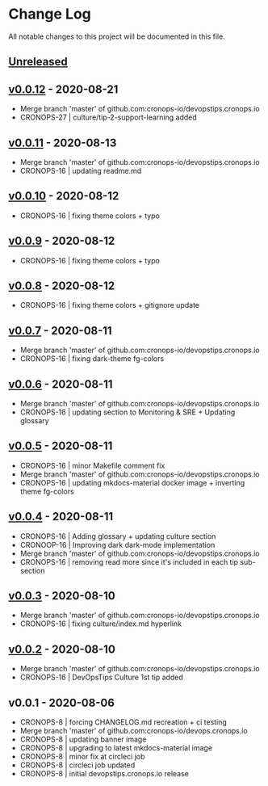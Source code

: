 # Change Log

All notable changes to this project will be documented in this file.

<a name="unreleased"></a>
## [Unreleased]



<a name="v0.0.12"></a>
## [v0.0.12] - 2020-08-21

- Merge branch 'master' of github.com:cronops-io/devopstips.cronops.io
- CRONOPS-27 | culture/tip-2-support-learning added


<a name="v0.0.11"></a>
## [v0.0.11] - 2020-08-13

- Merge branch 'master' of github.com:cronops-io/devopstips.cronops.io
- CRONOPS-16 | updating readme.md


<a name="v0.0.10"></a>
## [v0.0.10] - 2020-08-12

- CRONOPS-16 | fixing theme colors + typo


<a name="v0.0.9"></a>
## [v0.0.9] - 2020-08-12

- CRONOPS-16 | fixing theme colors + typo


<a name="v0.0.8"></a>
## [v0.0.8] - 2020-08-12

- CRONOPS-16 | fixing theme colors + gitignore update


<a name="v0.0.7"></a>
## [v0.0.7] - 2020-08-11

- Merge branch 'master' of github.com:cronops-io/devopstips.cronops.io
- CRONOPS-16 | fixing dark-theme fg-colors


<a name="v0.0.6"></a>
## [v0.0.6] - 2020-08-11

- Merge branch 'master' of github.com:cronops-io/devopstips.cronops.io
- CRONOPS-16 | updating section to Monitoring & SRE + Updating glossary


<a name="v0.0.5"></a>
## [v0.0.5] - 2020-08-11

- CRONOPS-16 | minor Makefile comment fix
- Merge branch 'master' of github.com:cronops-io/devopstips.cronops.io
- CRONOPS-16 | updating mkdocs-material docker image + inverting theme fg-colors


<a name="v0.0.4"></a>
## [v0.0.4] - 2020-08-11

- CRONOPS-16 | Adding glossary + updating culture section
- CRONOOP-16 | Improving dark dark-mode implementation
- Merge branch 'master' of github.com:cronops-io/devopstips.cronops.io
- CRONOPS-16 | removing read more since it's included in each tip sub-section


<a name="v0.0.3"></a>
## [v0.0.3] - 2020-08-10

- Merge branch 'master' of github.com:cronops-io/devopstips.cronops.io
- CRONOPS-16 | fixing culture/index.md hyperlink


<a name="v0.0.2"></a>
## [v0.0.2] - 2020-08-10

- Merge branch 'master' of github.com:cronops-io/devopstips.cronops.io
- CRONOPS-16 | DevOpsTips Culture 1st tip added


<a name="v0.0.1"></a>
## v0.0.1 - 2020-08-06

- CRONOPS-8 | forcing CHANGELOG.md recreation + ci testing
- Merge branch 'master' of github.com:cronops-io/devops.cronops.io
- CRONOPS-8 | updating banner image
- CRONOPS-8 | upgrading to latest mkdocs-material image
- CRONOPS-8 | minor fix at circleci job
- CRONOPS-8 | circleci job updated
- CRONOPS-8 | initial devopstips.cronops.io release


[Unreleased]: https://github.com/cronops-io/devopstips.cronops.io/compare/v0.0.12...HEAD
[v0.0.12]: https://github.com/cronops-io/devopstips.cronops.io/compare/v0.0.11...v0.0.12
[v0.0.11]: https://github.com/cronops-io/devopstips.cronops.io/compare/v0.0.10...v0.0.11
[v0.0.10]: https://github.com/cronops-io/devopstips.cronops.io/compare/v0.0.9...v0.0.10
[v0.0.9]: https://github.com/cronops-io/devopstips.cronops.io/compare/v0.0.8...v0.0.9
[v0.0.8]: https://github.com/cronops-io/devopstips.cronops.io/compare/v0.0.7...v0.0.8
[v0.0.7]: https://github.com/cronops-io/devopstips.cronops.io/compare/v0.0.6...v0.0.7
[v0.0.6]: https://github.com/cronops-io/devopstips.cronops.io/compare/v0.0.5...v0.0.6
[v0.0.5]: https://github.com/cronops-io/devopstips.cronops.io/compare/v0.0.4...v0.0.5
[v0.0.4]: https://github.com/cronops-io/devopstips.cronops.io/compare/v0.0.3...v0.0.4
[v0.0.3]: https://github.com/cronops-io/devopstips.cronops.io/compare/v0.0.2...v0.0.3
[v0.0.2]: https://github.com/cronops-io/devopstips.cronops.io/compare/v0.0.1...v0.0.2
